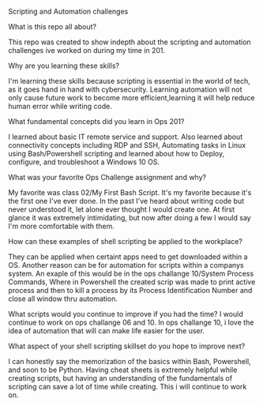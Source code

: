 Scripting and Automation challenges


What is this repo all about?

This repo was created to show indepth about the scripting and automation challenges ive worked on during my time in 201.

Why are you learning these skills?

I'm learning these skills because scripting is essential in the world of tech, as it goes hand in hand with cybersecurity. Learning automation will not only cause future work to become more efficient,learning it will help reduce human error while writing code.

What fundamental concepts did you learn in Ops 201?

I learned about basic IT remote service and support. Also learned about connectivity concepts including RDP and SSH, Automating tasks in Linux using Bash/Powershell scripting and learned about how to Deploy, configure, and troubleshoot a Windows 10 OS.

What was your favorite Ops Challenge assignment and why?

My favorite was class 02/My First Bash Script. It's my favorite because it's the first one I've ever done. In the past I've heard about writing code but never understood it, let alone ever thought I would create one. At first glance it was extremely intimidating, but now after doing a few I would say I'm more comfortable with them.

How can these examples of shell scripting be applied to the workplace?

They can be applied when certaint apps need to get downloaded within a OS. Another reason can be for automation for scripts within a companys system. An exaple of this would be in the ops challange 10/System Process Commands, Where in Powershell the created scrip was made to print active process and then to kill a process by its Process Identification Number and close all window thru automation.

What scripts would you continue to improve if you had the time?
 I would continue to work on ops challange 06 and 10. In ops challange 10, i love the idea of automation that will can make life easier for the user. 

What aspect of your shell scripting skillset do you hope to improve next?

I can honestly say the memorization  of the basics within Bash, Powershell, and soon to be Python. Having cheat sheets is extremely helpful while creating scripts, but having an understanding of the fundamentals of scripting can save a lot of time while creating. This i will continue to work on.
